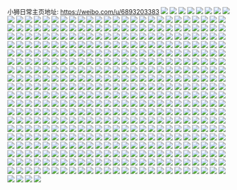 小狮日常主页地址: https://weibo.com/u/6893203383 
![](https://wx4.sinaimg.cn/mw2000/007wvb5Jgy1h8xhzn48l9j32442tie83.jpg) 
![](https://wx4.sinaimg.cn/mw2000/007wvb5Jgy1h8xhzz9zrxj321h2t1x6p.jpg) 
![](https://wx4.sinaimg.cn/mw2000/007wvb5Jgy1h8xi0532v5j32c034mkjn.jpg) 
![](https://wx4.sinaimg.cn/mw2000/007wvb5Jgy1h8xhzh92lxj32c0340kjn.jpg) 
![](https://wx4.sinaimg.cn/mw2000/007wvb5Jgy1h8xhzjwjq1j32c037a1kz.jpg) 
![](https://wx4.sinaimg.cn/mw2000/007wvb5Jgy1h8xhze4t6jj321u2skb2a.jpg) 
![](https://wx4.sinaimg.cn/mw2000/007wvb5Jgy1h8xhzpk95oj31so2p24qq.jpg) 
![](https://wx4.sinaimg.cn/mw2000/007wvb5Jgy1h8xhzxat25j323w300u0y.jpg) 
![](https://wx4.sinaimg.cn/mw2000/007wvb5Jgy1h8xhztpns1j32a231ex6q.jpg) 
![](https://wx4.sinaimg.cn/mw2000/007wvb5Jgy1h8wfbr1gmdj31o0280e81.jpg) 
![](https://wx4.sinaimg.cn/mw2000/007wvb5Jgy1h8wfcavgn1j32c03404qr.jpg) 
![](https://wx4.sinaimg.cn/mw2000/007wvb5Jgy1h8wfbpp2wqj32c0340npe.jpg) 
![](https://wx4.sinaimg.cn/mw2000/007wvb5Jgy1h8u96fcmdqj328o340b2c.jpg) 
![](https://wx4.sinaimg.cn/mw2000/007wvb5Jgy1h8u96c2drmj32az31kkjo.jpg) 
![](https://wx4.sinaimg.cn/mw2000/007wvb5Jgy1h8u96h8huej327k30rkjn.jpg) 
![](https://wx4.sinaimg.cn/mw2000/007wvb5Jgy1h8u96dpfadj325u30zx6q.jpg) 
![](https://wx4.sinaimg.cn/mw2000/007wvb5Jgy1h8u96jbgnrj327k33akjn.jpg) 
![](https://wx4.sinaimg.cn/mw2000/007wvb5Jgy1h8u96lmdnbj32c03861l1.jpg) 
![](https://wx4.sinaimg.cn/mw2000/007wvb5Jgy1h8u96ngmlvj328w2zu7wj.jpg) 
![](https://wx4.sinaimg.cn/mw2000/007wvb5Jgy1h8tguj0bqnj329u340x6s.jpg) 
![](https://wx4.sinaimg.cn/mw2000/007wvb5Jgy1h8tgulipboj329i325hdv.jpg) 
![](https://wx4.sinaimg.cn/mw2000/007wvb5Jgy1h8tgufevo6j329m340hdw.jpg) 
![](https://wx4.sinaimg.cn/mw2000/007wvb5Jgy1h8tgunnjvsj327q340e83.jpg) 
![](https://wx4.sinaimg.cn/mw2000/007wvb5Jgy1h8tguc166oj3284340b2b.jpg) 
![](https://wx4.sinaimg.cn/mw2000/007wvb5Jgy1h8svplouemj32c03404qr.jpg) 
![](https://wx4.sinaimg.cn/mw2000/007wvb5Jgy1h8svpn5anuj329o34n7wi.jpg) 
![](https://wx4.sinaimg.cn/mw2000/007wvb5Jgy1h8svppn0s1j32c038inpf.jpg) 
![](https://wx4.sinaimg.cn/mw2000/007wvb5Jgy1h8svphld29j328w34uhdu.jpg) 
![](https://wx4.sinaimg.cn/mw2000/007wvb5Jgy1h8svpfyzmdj328y33ze83.jpg) 
![](https://wx4.sinaimg.cn/mw2000/007wvb5Jgy1h8svpjio8sj33402c0e83.jpg) 
![](https://wx4.sinaimg.cn/mw2000/007wvb5Jgy1h8svpr2zylj33402c0e82.jpg) 
![](https://wx4.sinaimg.cn/mw2000/007wvb5Jly1h8mdskqrflj31400u0af2.jpg) 
![](https://wx4.sinaimg.cn/mw2000/007wvb5Jly1h8mdt2x9unj30u0140kfq.jpg) 
![](https://wx4.sinaimg.cn/mw2000/007wvb5Jly1h8jyf1q3y7j32803407wj.jpg) 
![](https://wx4.sinaimg.cn/mw2000/007wvb5Jly1h8jyezryj2j322h2yue82.jpg) 
![](https://wx4.sinaimg.cn/mw2000/007wvb5Jly1h8gnj6qttzj30k00zk7dl.jpg) 
![](https://wx4.sinaimg.cn/mw2000/007wvb5Jly1h8gnj6c0nhj30k00zkthy.jpg) 
![](https://wx4.sinaimg.cn/mw2000/007wvb5Jgy1h8e8v5yi8fj30u014gqaw.jpg) 
![](https://wx4.sinaimg.cn/mw2000/007wvb5Jgy1h8e8v8mawqj30u0140drc.jpg) 
![](https://wx4.sinaimg.cn/mw2000/007wvb5Jgy1h8e8vamploj30u0140n4k.jpg) 
![](https://wx4.sinaimg.cn/mw2000/007wvb5Jgy1h8e8v3za4uj30u016yk1l.jpg) 
![](https://wx4.sinaimg.cn/mw2000/007wvb5Jgy1h8e8vbgcqcj30u0140tkk.jpg) 
![](https://wx4.sinaimg.cn/mw2000/007wvb5Jgy1h8e8vc21x0j30u0140woc.jpg) 
![](https://wx4.sinaimg.cn/mw2000/007wvb5Jgy1h8e8vcm039j30u014k14d.jpg) 
![](https://wx4.sinaimg.cn/mw2000/007wvb5Jgy1h8e8vd6290j30u0140gsq.jpg) 
![](https://wx4.sinaimg.cn/mw2000/007wvb5Jgy1h8e8veem11j30u0154tjx.jpg) 
![](https://wx4.sinaimg.cn/mw2000/007wvb5Jgy1h8bos190f3j30u01hc7ny.jpg) 
![](https://wx4.sinaimg.cn/mw2000/007wvb5Jgy1h85evb5yrzj32622xhe83.jpg) 
![](https://wx4.sinaimg.cn/mw2000/007wvb5Jgy1h85euxs4u1j30u00u0qa5.jpg) 
![](https://wx4.sinaimg.cn/mw2000/007wvb5Jgy1h85ev7bskfj32c036tnpg.jpg) 
![](https://wx4.sinaimg.cn/mw2000/007wvb5Jgy1h85ev013s3j32b636we83.jpg) 
![](https://wx4.sinaimg.cn/mw2000/007wvb5Jgy1h85ev44s51j32c0340u0y.jpg) 
![](https://wx4.sinaimg.cn/mw2000/007wvb5Jgy1h85evdusw6j32c0340x6s.jpg) 
![](https://wx4.sinaimg.cn/mw2000/007wvb5Jgy1h85evgtppwj32c0366x6s.jpg) 
![](https://wx4.sinaimg.cn/mw2000/007wvb5Jgy1h85ev2p9tnj32b233z4qt.jpg) 
![](https://wx4.sinaimg.cn/mw2000/007wvb5Jgy1h85eviytxbj328t33bqv7.jpg) 
![](https://wx4.sinaimg.cn/mw2000/007wvb5Jgy1h85ev99bgij328q355x6q.jpg) 
![](https://wx4.sinaimg.cn/mw2000/007wvb5Jgy1h85evkkk67j32c0340kjm.jpg) 
![](https://wx4.sinaimg.cn/mw2000/007wvb5Jgy1h85evmvezaj32c0340kjo.jpg) 
![](https://wx4.sinaimg.cn/mw2000/007wvb5Jgy1h82gomggy3j32ac35vx6r.jpg) 
![](https://wx4.sinaimg.cn/mw2000/007wvb5Jgy1h82gok3da2j326m340npf.jpg) 
![](https://wx4.sinaimg.cn/mw2000/007wvb5Jgy1h82goveq67j327e387u0y.jpg) 
![](https://wx4.sinaimg.cn/mw2000/007wvb5Jgy1h82goqb3pcj32c035qu10.jpg) 
![](https://wx4.sinaimg.cn/mw2000/007wvb5Jgy1h82gp15y3nj32c03404qr.jpg) 
![](https://wx4.sinaimg.cn/mw2000/007wvb5Jgy1h82goo56y1j321q2unu0y.jpg) 
![](https://wx4.sinaimg.cn/mw2000/007wvb5Jgy1h82goxg3twj327634q7wj.jpg) 
![](https://wx4.sinaimg.cn/mw2000/007wvb5Jgy1h82goibfs3j325s33pu0y.jpg) 
![](https://wx4.sinaimg.cn/mw2000/007wvb5Jgy1h82gotaep0j32c039e7wk.jpg) 
![](https://wx4.sinaimg.cn/mw2000/007wvb5Jgy1h82gozf037j326m36nb2b.jpg) 
![](https://wx4.sinaimg.cn/mw2000/007wvb5Jgy1h82gp2zjuyj32c03401kz.jpg) 
![](https://wx4.sinaimg.cn/mw2000/007wvb5Jgy1h82gp4vux4j32c0340e82.jpg) 
![](https://wx4.sinaimg.cn/mw2000/007wvb5Jgy1h82gp6volyj32c03404qq.jpg) 
![](https://wx4.sinaimg.cn/mw2000/007wvb5Jgy1h7uc49dk7gj32ap33v7wj.jpg) 
![](https://wx4.sinaimg.cn/mw2000/007wvb5Jgy1h7uc463o96j329m32xx6q.jpg) 
![](https://wx4.sinaimg.cn/mw2000/007wvb5Jgy1h7uc4bfikwj32c0340u0z.jpg) 
![](https://wx4.sinaimg.cn/mw2000/007wvb5Jgy1h7uc4dph17j32c0340u0z.jpg) 
![](https://wx4.sinaimg.cn/mw2000/007wvb5Jgy1h7uc4ft5nuj32562uwqv6.jpg) 
![](https://wx4.sinaimg.cn/mw2000/007wvb5Jgy1h7uc4gie61j30u0140qav.jpg) 
![](https://wx4.sinaimg.cn/mw2000/007wvb5Jgy1h7rwirp0d4j32c036qu0z.jpg) 
![](https://wx4.sinaimg.cn/mw2000/007wvb5Jgy1h7rwipnnpej32c036mkjn.jpg) 
![](https://wx4.sinaimg.cn/mw2000/007wvb5Jgy1h7rwinzap2j32c036q1l0.jpg) 
![](https://wx4.sinaimg.cn/mw2000/007wvb5Jgy1h7rwim22ffj32c039ee83.jpg) 
![](https://wx4.sinaimg.cn/mw2000/007wvb5Jgy1h7rwikegkgj32c035q1l1.jpg) 
![](https://wx4.sinaimg.cn/mw2000/007wvb5Jgy1h7rwityakkj32c03ae7wk.jpg) 
![](https://wx4.sinaimg.cn/mw2000/007wvb5Jgy1h7rwivsyb1j32c038au0z.jpg) 
![](https://wx4.sinaimg.cn/mw2000/007wvb5Jgy1h7rwix271tj32302sne82.jpg) 
![](https://wx4.sinaimg.cn/mw2000/007wvb5Jgy1h7q9bp8jq7j31400u07id.jpg) 
![](https://wx4.sinaimg.cn/mw2000/007wvb5Jgy1h7q9bqqlqmj328a3404qr.jpg) 
![](https://wx4.sinaimg.cn/mw2000/007wvb5Jgy1h7q9bsbohjj32ao34dx6q.jpg) 
![](https://wx4.sinaimg.cn/mw2000/007wvb5Jgy1h61y73sjhaj329p340b29.jpg) 
![](https://wx4.sinaimg.cn/mw2000/007wvb5Jgy1h61y71k5wdj328w340e83.jpg) 
![](https://wx4.sinaimg.cn/mw2000/007wvb5Jgy1h61y7cttd4j32c03bie81.jpg) 
![](https://wx4.sinaimg.cn/mw2000/007wvb5Jgy1h61y7f9pjnj32c0396u0z.jpg) 
![](https://wx4.sinaimg.cn/mw2000/007wvb5Jgy1h61y774fyqj32c0340npg.jpg) 
![](https://wx4.sinaimg.cn/mw2000/007wvb5Jgy1h61y7htbjcj32c038y1kx.jpg) 
![](https://wx4.sinaimg.cn/mw2000/007wvb5Jgy1h61y79o5jjj32c03c2kjl.jpg) 
![](https://wx4.sinaimg.cn/mw2000/007wvb5Jgy1h61y7lf023j32c03bqnpg.jpg) 
![](https://wx4.sinaimg.cn/mw2000/007wvb5Jgy1h61y6ztj9yj31y72q0hdv.jpg) 
![](https://wx4.sinaimg.cn/mw2000/007wvb5Jgy1h61y7q5wjyj31ac1xjhdt.jpg) 
![](https://wx4.sinaimg.cn/mw2000/007wvb5Jgy1h60pkeyhv6j32c036mkjm.jpg) 
![](https://wx4.sinaimg.cn/mw2000/007wvb5Jgy1h60pkivb3oj32c0340u0y.jpg) 
![](https://wx4.sinaimg.cn/mw2000/007wvb5Jgy1h60pklereaj32c036unpe.jpg) 
![](https://wx4.sinaimg.cn/mw2000/007wvb5Jgy1h60pk9mdboj32c03521fh.jpg) 
![](https://wx4.sinaimg.cn/mw2000/007wvb5Jgy1h60pk6ohshj32c037q7wh.jpg) 
![](https://wx4.sinaimg.cn/mw2000/007wvb5Jgy1h60pkbxxjjj32c035eqpe.jpg) 
![](https://wx4.sinaimg.cn/mw2000/007wvb5Jgy1h5vnhfmx4bj325q31k4o8.jpg) 
![](https://wx4.sinaimg.cn/mw2000/007wvb5Jgy1h5vnhivrvqj32aq3bnb29.jpg) 
![](https://wx4.sinaimg.cn/mw2000/007wvb5Jgy1h5vnhm686vj327t31q4nf.jpg) 
![](https://wx4.sinaimg.cn/mw2000/007wvb5Jgy1h5vlt7d7maj322n33z7wi.jpg) 
![](https://wx4.sinaimg.cn/mw2000/007wvb5Jgy1h5vlsqlmqej334033y102.jpg) 
![](https://wx4.sinaimg.cn/mw2000/007wvb5Jgy1h5vlt2di3hj322n33zqv5.jpg) 
![](https://wx4.sinaimg.cn/mw2000/007wvb5Jgy1h5vlsz590aj322n33zqd0.jpg) 
![](https://wx4.sinaimg.cn/mw2000/007wvb5Jgy1h5vlsu5365j322o3407cp.jpg) 
![](https://wx4.sinaimg.cn/mw2000/007wvb5Jgy1h5vlt4y74vj322n33zx6p.jpg) 
![](https://wx4.sinaimg.cn/mw2000/007wvb5Jgy1h5vlydfqk0j31vu340gp4.jpg) 
![](https://wx4.sinaimg.cn/mw2000/007wvb5Jgy1h5vltdde0zj322n33zkjl.jpg) 
![](https://wx4.sinaimg.cn/mw2000/007wvb5Jgy1h5vlsweqk6j322n33zqf4.jpg) 
![](https://wx4.sinaimg.cn/mw2000/007wvb5Jgy1h5tt8gwugkj32c0340000.jpg) 
![](https://wx4.sinaimg.cn/mw2000/007wvb5Jgy1h5tt8moml8j32c035ae81.jpg) 
![](https://wx4.sinaimg.cn/mw2000/007wvb5Jgy1h5tt8qm8ycj327w30h4qs.jpg) 
![](https://wx4.sinaimg.cn/mw2000/007wvb5Jgy1h5tt8xvdylj32c035utnd.jpg) 
![](https://wx4.sinaimg.cn/mw2000/007wvb5Jgy1h5tt90ljqcj32c036qqhg.jpg) 
![](https://wx4.sinaimg.cn/mw2000/007wvb5Jgy1h5tt96rjqsj31o0280qej.jpg) 
![](https://wx4.sinaimg.cn/mw2000/007wvb5Jgy1h5n24h2l1vj32ae340e83.jpg) 
![](https://wx4.sinaimg.cn/mw2000/007wvb5Jgy1h5n24kjdrsj32c037m4qr.jpg) 
![](https://wx4.sinaimg.cn/mw2000/007wvb5Jgy1h5n24iqivyj326d2y0hdu.jpg) 
![](https://wx4.sinaimg.cn/mw2000/007wvb5Jgy1h5n24nvipoj329e340x6q.jpg) 
![](https://wx4.sinaimg.cn/mw2000/007wvb5Jgy1h5n24e4so7j324y2wpx6p.jpg) 
![](https://wx4.sinaimg.cn/mw2000/007wvb5Jgy1h5n24m7audj327l31je82.jpg) 
![](https://wx4.sinaimg.cn/mw2000/007wvb5Jgy1h57yluk6ijj32c0340kjn.jpg) 
![](https://wx4.sinaimg.cn/mw2000/007wvb5Jgy1h57ylxuydjj32c0340qv7.jpg) 
![](https://wx4.sinaimg.cn/mw2000/007wvb5Jgy1h57ym8qinlj32a031cx6q.jpg) 
![](https://wx4.sinaimg.cn/mw2000/007wvb5Jgy1h57ylrz4t5j32c035qx6r.jpg) 
![](https://wx4.sinaimg.cn/mw2000/007wvb5Jgy1h57ym3d5hzj32c0366hdw.jpg) 
![](https://wx4.sinaimg.cn/mw2000/007wvb5Jgy1h57ym6a1p4j32c0340hdv.jpg) 
![](https://wx4.sinaimg.cn/mw2000/007wvb5Jgy1h57ymb8zggj32632xib2b.jpg) 
![](https://wx4.sinaimg.cn/mw2000/007wvb5Jgy1h57ymhmv3jj32c036inpf.jpg) 
![](https://wx4.sinaimg.cn/mw2000/007wvb5Jgy1h57ymekdb3j32c036qkjn.jpg) 
![](https://wx4.sinaimg.cn/mw2000/007wvb5Jgy1h57h3019obj32c039ukjo.jpg) 
![](https://wx4.sinaimg.cn/mw2000/007wvb5Jgy1h57h3fx627j32c03721kz.jpg) 
![](https://wx4.sinaimg.cn/mw2000/007wvb5Jgy1h57h3c8353j33402c0u0z.jpg) 
![](https://wx4.sinaimg.cn/mw2000/007wvb5Jgy1h57h2w5hmaj328h32gu0y.jpg) 
![](https://wx4.sinaimg.cn/mw2000/007wvb5Jgy1h57h333w8yj329s36m7wj.jpg) 
![](https://wx4.sinaimg.cn/mw2000/007wvb5Jgy1h57h3jbj9dj32a935g1kz.jpg) 
![](https://wx4.sinaimg.cn/mw2000/007wvb5Jgy1h57h3szr20j32c035ekjn.jpg) 
![](https://wx4.sinaimg.cn/mw2000/007wvb5Jgy1h4nqdgo0rej33402c0e84.jpg) 
![](https://wx4.sinaimg.cn/mw2000/007wvb5Jgy1h4nqddlsb5j32801o0x6p.jpg) 
![](https://wx4.sinaimg.cn/mw2000/007wvb5Jgy1h4nqdil72cj31o0280hdu.jpg) 
![](https://wx4.sinaimg.cn/mw2000/007wvb5Jgy1h4mmqxj80vj32c0340b29.jpg) 
![](https://wx4.sinaimg.cn/mw2000/007wvb5Jgy1h4mmr4yhw3j325e31n1ky.jpg) 
![](https://wx4.sinaimg.cn/mw2000/007wvb5Jgy1h4mmr1xjm6j32c035qkjn.jpg) 
![](https://wx4.sinaimg.cn/mw2000/007wvb5Jgy1h4mmrcw5huj325q30f7wi.jpg) 
![](https://wx4.sinaimg.cn/mw2000/007wvb5Jgy1h4mmr7fbdqj326d32tnpe.jpg) 
![](https://wx4.sinaimg.cn/mw2000/007wvb5Jgy1h4mmrhg80ej325d2yhb2a.jpg) 
![](https://wx4.sinaimg.cn/mw2000/007wvb5Jgy1h4mmrit7h7j31400u0dmy.jpg) 
![](https://wx4.sinaimg.cn/mw2000/007wvb5Jgy1h4mmra2onrj326b2xbb2a.jpg) 
![](https://wx4.sinaimg.cn/mw2000/007wvb5Jgy1h4mmqv31xhj32c0340x6q.jpg) 
![](https://wx4.sinaimg.cn/mw2000/007wvb5Jgy1h4fvxoe2lzj32c03724qr.jpg) 
![](https://wx4.sinaimg.cn/mw2000/007wvb5Jgy1h4fvxkfqicj32aw340hdu.jpg) 
![](https://wx4.sinaimg.cn/mw2000/007wvb5Jgy1h4fvxgzxb9j32ai340npe.jpg) 
![](https://wx4.sinaimg.cn/mw2000/007wvb5Jgy1h4fvxsy7t3j3290340npf.jpg) 
![](https://wx4.sinaimg.cn/mw2000/007wvb5Jgy1h48mz6tu68j329u37tqv6.jpg) 
![](https://wx4.sinaimg.cn/mw2000/007wvb5Jgy1h48mz8f28bj329o340npe.jpg) 
![](https://wx4.sinaimg.cn/mw2000/007wvb5Jgy1h48mzaxzm6j32801o0hdt.jpg) 
![](https://wx4.sinaimg.cn/mw2000/007wvb5Jgy1h48mzchw66j32c037qkjm.jpg) 
![](https://wx4.sinaimg.cn/mw2000/007wvb5Jgy1h48mz9zducj32801o0u0x.jpg) 
![](https://wx4.sinaimg.cn/mw2000/007wvb5Jgy1h48mzee3l1j32c0382hdu.jpg) 
![](https://wx4.sinaimg.cn/mw2000/007wvb5Jgy1h48mzfcyx8j32801o0hdt.jpg) 
![](https://wx4.sinaimg.cn/mw2000/007wvb5Jgy1h48mzgri87j32c0356hdu.jpg) 
![](https://wx4.sinaimg.cn/mw2000/007wvb5Jgy1h48mzilgq5j32c0362npe.jpg) 
![](https://wx4.sinaimg.cn/mw2000/007wvb5Jgy1h47y65zgemj32ak340hdv.jpg) 
![](https://wx4.sinaimg.cn/mw2000/007wvb5Jgy1h47y6lghk6j32c036qqv8.jpg) 
![](https://wx4.sinaimg.cn/mw2000/007wvb5Jgy1h47y6s3i0fj32c035e7wl.jpg) 
![](https://wx4.sinaimg.cn/mw2000/007wvb5Jgy1h47y6wqo47j328u340qv7.jpg) 
![](https://wx4.sinaimg.cn/mw2000/007wvb5Jgy1h3rrkjv3qzj30u014yjzg.jpg) 
![](https://wx4.sinaimg.cn/mw2000/007wvb5Jgy1h3e2009xs3j30u018wjwo.jpg) 
![](https://wx4.sinaimg.cn/mw2000/007wvb5Jgy1h3e2045x6pj30u018wn3k.jpg) 
![](https://wx4.sinaimg.cn/mw2000/007wvb5Jgy1h3e200utwlj30u018w7ad.jpg) 
![](https://wx4.sinaimg.cn/mw2000/007wvb5Jgy1h3e1zzn5k5j30u018wgru.jpg) 
![](https://wx4.sinaimg.cn/mw2000/007wvb5Jgy1h3e203pij2j318w0u044e.jpg) 
![](https://wx4.sinaimg.cn/mw2000/007wvb5Jgy1h3e201s8imj30u018w79g.jpg) 
![](https://wx4.sinaimg.cn/mw2000/007wvb5Jgy1h3e2029y56j30u018wag3.jpg) 
![](https://wx4.sinaimg.cn/mw2000/007wvb5Jgy1h3e203avrzj30u018wdmc.jpg) 
![](https://wx4.sinaimg.cn/mw2000/007wvb5Jgy1h3e2051hiqj30u018wq87.jpg) 
![](https://wx4.sinaimg.cn/mw2000/007wvb5Jgy1h3e204m6hqj30u018wdmd.jpg) 
![](https://wx4.sinaimg.cn/mw2000/007wvb5Jgy1h3e202rljcj318w0u0jwx.jpg) 
![](https://wx4.sinaimg.cn/mw2000/007wvb5Jgy1h2vc6bt9ifj32c0340u0y.jpg) 
![](https://wx4.sinaimg.cn/mw2000/007wvb5Jgy1h2vc6f6einj32ds1scx6q.jpg) 
![](https://wx4.sinaimg.cn/mw2000/007wvb5Jgy1h2vc6hdyrmj32ds1scu0y.jpg) 
![](https://wx4.sinaimg.cn/mw2000/007wvb5Jgy1h2u9lwg4b7j32c03661kz.jpg) 
![](https://wx4.sinaimg.cn/mw2000/007wvb5Jgy1h2u9nld8gfj322h2sxb2a.jpg) 
![](https://wx4.sinaimg.cn/mw2000/007wvb5Jgy1h2u9mjg4u9j329e31cu0y.jpg) 
![](https://wx4.sinaimg.cn/mw2000/007wvb5Jgy1h2u9nwp7drj32c035iu0x.jpg) 
![](https://wx4.sinaimg.cn/mw2000/007wvb5Jgy1h2ua1ng8ytj32c035u4qs.jpg) 
![](https://wx4.sinaimg.cn/mw2000/007wvb5Jgy1h2ua1k41dyj32c036yqv7.jpg) 
![](https://wx4.sinaimg.cn/mw2000/007wvb5Jgy1h2u9k3hkbaj32c0340e84.jpg) 
![](https://wx4.sinaimg.cn/mw2000/007wvb5Jgy1h2u9liz86pj32c0376u0z.jpg) 
![](https://wx4.sinaimg.cn/mw2000/007wvb5Jgy1h2ua1qbuvej32c0340e83.jpg) 
![](https://wx4.sinaimg.cn/mw2000/007wvb5Jgy1h2ua1sufz4j32c03401kz.jpg) 
![](https://wx4.sinaimg.cn/mw2000/007wvb5Jgy1h2ua1v9o9xj32c0340u0y.jpg) 
![](https://wx4.sinaimg.cn/mw2000/007wvb5Jgy1h27gtx1wbwj32c034q1l0.jpg) 
![](https://wx4.sinaimg.cn/mw2000/007wvb5Jgy1h27gu01kggj32a331g4qq.jpg) 
![](https://wx4.sinaimg.cn/mw2000/007wvb5Jgy1h27gu2tl12j32c034uu0x.jpg) 
![](https://wx4.sinaimg.cn/mw2000/007wvb5Jgy1h27gtsuvbij329l31eb2b.jpg) 
![](https://wx4.sinaimg.cn/mw2000/007wvb5Jgy1h27gu6jg5vj32au335kjn.jpg) 
![](https://wx4.sinaimg.cn/mw2000/007wvb5Jgy1h27guac91cj32c036mqv7.jpg) 
![](https://wx4.sinaimg.cn/mw2000/007wvb5Jgy1h27gufb5p4j32c0340npg.jpg) 
![](https://wx4.sinaimg.cn/mw2000/007wvb5Jgy1h27gr2htndj31o0280qv5.jpg) 
![](https://wx4.sinaimg.cn/mw2000/007wvb5Jgy1h1iat3h87lj32c0376u0z.jpg) 
![](https://wx4.sinaimg.cn/mw2000/007wvb5Jgy1h1iatbftc2j327e2xu1l0.jpg) 
![](https://wx4.sinaimg.cn/mw2000/007wvb5Jgy1h1iatg0rstj329931wqv7.jpg) 
![](https://wx4.sinaimg.cn/mw2000/007wvb5Jgy1h1iatmukv1j32c0340b2b.jpg) 
![](https://wx4.sinaimg.cn/mw2000/007wvb5Jgy1h1iatjq3ebj324k2xoe84.jpg) 
![](https://wx4.sinaimg.cn/mw2000/007wvb5Jgy1h1iat1bxbwj327u30fhdw.jpg) 
![](https://wx4.sinaimg.cn/mw2000/007wvb5Jgy1h1iatt8t2wj32c03527wl.jpg) 
![](https://wx4.sinaimg.cn/mw2000/007wvb5Jgy1h1iat7c9vtj32c0340e84.jpg) 
![](https://wx4.sinaimg.cn/mw2000/007wvb5Jgy1h1d1785dnzj31rx2jkx6p.jpg) 
![](https://wx4.sinaimg.cn/mw2000/007wvb5Jgy1h1d17bfwgoj325b2un4qr.jpg) 
![](https://wx4.sinaimg.cn/mw2000/007wvb5Jgy1h1d176smquj326c2zgx6q.jpg) 
![](https://wx4.sinaimg.cn/mw2000/007wvb5Jgy1h1d17ibi33j329a3177wk.jpg) 
![](https://wx4.sinaimg.cn/mw2000/007wvb5Jgy1h1d17oyi2uj326x32gqv7.jpg) 
![](https://wx4.sinaimg.cn/mw2000/007wvb5Jgy1h1d17lrie9j32a9340b2d.jpg) 
![](https://wx4.sinaimg.cn/mw2000/007wvb5Jgy1h1d17f7cp7j32c03404qs.jpg) 
![](https://wx4.sinaimg.cn/mw2000/007wvb5Jgy1h1d17d72ttj32c0340npf.jpg) 
![](https://wx4.sinaimg.cn/mw2000/007wvb5Jgy1h1d179v13dj32c03824qs.jpg) 
![](https://wx4.sinaimg.cn/mw2000/007wvb5Jgy1h13ukspb5cj327i2z8e84.jpg) 
![](https://wx4.sinaimg.cn/mw2000/007wvb5Jgy1h13un3s779j32c035yhdx.jpg) 
![](https://wx4.sinaimg.cn/mw2000/007wvb5Jgy1h13urwxwcrj32c03404qr.jpg) 
![](https://wx4.sinaimg.cn/mw2000/007wvb5Jgy1h13uqk73a1j32c0340npf.jpg) 
![](https://wx4.sinaimg.cn/mw2000/007wvb5Jgy1h13uonnrzij32c0376nph.jpg) 
![](https://wx4.sinaimg.cn/mw2000/007wvb5Jgy1h13upry51mj32762z71l1.jpg) 
![](https://wx4.sinaimg.cn/mw2000/007wvb5Jgy1h13umptmn1j32c0340x6t.jpg) 
![](https://wx4.sinaimg.cn/mw2000/007wvb5Jgy1h13utgln7yj32c034yu10.jpg) 
![](https://wx4.sinaimg.cn/mw2000/007wvb5Jgy1h13uva68euj32c036qkjo.jpg) 
![](https://wx4.sinaimg.cn/mw2000/007wvb5Jgy1h13uvyaumzj32c03401kz.jpg) 
![](https://wx4.sinaimg.cn/mw2000/007wvb5Jgy1h128d52tvnj33402c07wk.jpg) 
![](https://wx4.sinaimg.cn/mw2000/007wvb5Jgy1h128ckfyzbj326w2x6b2b.jpg) 
![](https://wx4.sinaimg.cn/mw2000/007wvb5Jgy1h128cgfprmj324o33znpf.jpg) 
![](https://wx4.sinaimg.cn/mw2000/007wvb5Jgy1h128d06lu8j32al37ukjo.jpg) 
![](https://wx4.sinaimg.cn/mw2000/007wvb5Jgy1h128cp0mfhj325m340kjn.jpg) 
![](https://wx4.sinaimg.cn/mw2000/007wvb5Jgy1h128cu1ehsj325g2v9e83.jpg) 
![](https://wx4.sinaimg.cn/mw2000/007wvb5Jgy1h0y9eikcgfj32c035y4qu.jpg) 
![](https://wx4.sinaimg.cn/mw2000/007wvb5Jgy1h0y9el85o7j32c035a4qs.jpg) 
![](https://wx4.sinaimg.cn/mw2000/007wvb5Jgy1h0y9etivrej32c036mkjq.jpg) 
![](https://wx4.sinaimg.cn/mw2000/007wvb5Jgy1h0y9ewxo5sj328a31y1l2.jpg) 
![](https://wx4.sinaimg.cn/mw2000/007wvb5Jgy1h0y9fbjtygj31o02807wi.jpg) 
![](https://wx4.sinaimg.cn/mw2000/007wvb5Jgy1h0ukfeqoc6j30rs0ku458.jpg) 
![](https://wx4.sinaimg.cn/mw2000/007wvb5Jgy1h0ukfdtx7dj30rs0kudml.jpg) 
![](https://wx4.sinaimg.cn/mw2000/007wvb5Jgy1h0u88n9fdrj32c0340hdu.jpg) 
![](https://wx4.sinaimg.cn/mw2000/007wvb5Jgy1h0u88ynv7rj32c036qkjm.jpg) 
![](https://wx4.sinaimg.cn/mw2000/007wvb5Jgy1h0u8997v67j32c0340e82.jpg) 
![](https://wx4.sinaimg.cn/mw2000/007wvb5Jgy1h0u88f3sdij32c03564qt.jpg) 
![](https://wx4.sinaimg.cn/mw2000/007wvb5Jgy1h0u89r4wvcj32c036m4qq.jpg) 
![](https://wx4.sinaimg.cn/mw2000/007wvb5Jgy1h0u8a8xg17j32c032yhdw.jpg) 
![](https://wx4.sinaimg.cn/mw2000/007wvb5Jgy1h0u8af40e3j32c034uu0y.jpg) 
![](https://wx4.sinaimg.cn/mw2000/007wvb5Jgy1h0u8ajwm0jj32c0366npf.jpg) 
![](https://wx4.sinaimg.cn/mw2000/007wvb5Jgy1h0tlbh325wj32a732nb2a.jpg) 
![](https://wx4.sinaimg.cn/mw2000/007wvb5Jgy1h0tlbmmq2cj32c0340x6q.jpg) 
![](https://wx4.sinaimg.cn/mw2000/007wvb5Jgy1h0tlbdfrutj32c033ekjo.jpg) 
![](https://wx4.sinaimg.cn/mw2000/007wvb5Jgy1h0tlcup7m8j32c035me84.jpg) 
![](https://wx4.sinaimg.cn/mw2000/007wvb5Jgy1h0tlbzcjofj32c0340hdv.jpg) 
![](https://wx4.sinaimg.cn/mw2000/007wvb5Jgy1h0tlc8ydayj32c02z4b2c.jpg) 
![](https://wx4.sinaimg.cn/mw2000/007wvb5Jgy1h0tld2jqauj32c0340qv6.jpg) 
![](https://wx4.sinaimg.cn/mw2000/007wvb5Jgy1h0tlccgs5dj32c0340e82.jpg) 
![](https://wx4.sinaimg.cn/mw2000/007wvb5Jgy1h0tlcm5wxej32c03407wk.jpg) 
![](https://wx4.sinaimg.cn/mw2000/007wvb5Jgy1h0on077q9ej32a638h4qq.jpg) 
![](https://wx4.sinaimg.cn/mw2000/007wvb5Jgy1h0nhg2wavwj329z33jkjl.jpg) 
![](https://wx4.sinaimg.cn/mw2000/007wvb5Jgy1h0nhg3w30nj328s340b2a.jpg) 
![](https://wx4.sinaimg.cn/mw2000/007wvb5Jgy1h0nhg5becuj32c035iu0x.jpg) 
![](https://wx4.sinaimg.cn/mw2000/007wvb5Jgy1h0nhg82lc4j32c035mqv5.jpg) 
![](https://wx4.sinaimg.cn/mw2000/007wvb5Jgy1h0nhg9ds9zj32ar33yqv6.jpg) 
![](https://wx4.sinaimg.cn/mw2000/007wvb5Jgy1h0nhg759nuj32c035y1ky.jpg) 
![](https://wx4.sinaimg.cn/mw2000/007wvb5Jgy1h0nhgarzx3j322r2pxqv6.jpg) 
![](https://wx4.sinaimg.cn/mw2000/007wvb5Jgy1h0nhgm673uj33402c0qv8.jpg) 
![](https://wx4.sinaimg.cn/mw2000/007wvb5Jgy1h0nhg1u79mj33402aux6s.jpg) 
![](https://wx4.sinaimg.cn/mw2000/007wvb5Jgy1h0j8li1av5j31o02804qp.jpg) 
![](https://wx4.sinaimg.cn/mw2000/007wvb5Jgy1h0j8lgpk16j31o02807wh.jpg) 
![](https://wx4.sinaimg.cn/mw2000/007wvb5Jgy1h0j8lj8mmoj31o02804qp.jpg) 
![](https://wx4.sinaimg.cn/mw2000/007wvb5Jgy1h0j8lke6cxj31o02804qp.jpg) 
![](https://wx4.sinaimg.cn/mw2000/007wvb5Jgy1h0j8lliaw9j31o02804qp.jpg) 
![](https://wx4.sinaimg.cn/mw2000/007wvb5Jgy1h0j8lmugp7j31o02804qp.jpg) 
![](https://wx4.sinaimg.cn/mw2000/007wvb5Jgy1h0j8lo5sqdj31o02804qp.jpg) 
![](https://wx4.sinaimg.cn/mw2000/007wvb5Jgy1h0j8lppwnvj31o02804qp.jpg) 
![](https://wx4.sinaimg.cn/mw2000/007wvb5Jgy1h0j8lr6jsvj31o02804qp.jpg) 
![](https://wx4.sinaimg.cn/mw2000/007wvb5Jgy1h0in0i9umbj32c0340x6q.jpg) 
![](https://wx4.sinaimg.cn/mw2000/007wvb5Jgy1h0in0rpm7aj32762xlb2b.jpg) 
![](https://wx4.sinaimg.cn/mw2000/007wvb5Jgy1h0imzzwod2j32c037i7wi.jpg) 
![](https://wx4.sinaimg.cn/mw2000/007wvb5Jgy1h0in0m44rej32c035ab2a.jpg) 
![](https://wx4.sinaimg.cn/mw2000/007wvb5Jgy1h0in04kamij33402c0b2e.jpg) 
![](https://wx4.sinaimg.cn/mw2000/007wvb5Jgy1h0in10dtn0j329d3224qr.jpg) 
![](https://wx4.sinaimg.cn/mw2000/007wvb5Jgy1h0in16k363j324k2x2u0x.jpg) 
![](https://wx4.sinaimg.cn/mw2000/007wvb5Jgy1h0in13vup8j327o2y87wj.jpg) 
![](https://wx4.sinaimg.cn/mw2000/007wvb5Jgy1h0in0999j4j32a636jx6r.jpg) 
![](https://wx4.sinaimg.cn/mw2000/007wvb5Jgy1h0in0oxtomj32ae31uu0z.jpg) 
![](https://wx4.sinaimg.cn/mw2000/007wvb5Jgy1h0in0dmbdoj325u2y7u0y.jpg) 
![](https://wx4.sinaimg.cn/mw2000/007wvb5Jgy1h0in0wlocxj32c038uu0z.jpg) 
![](https://wx4.sinaimg.cn/mw2000/007wvb5Jgy1h0in1aqrqfj32c0340b2c.jpg) 
![](https://wx4.sinaimg.cn/mw2000/007wvb5Jgy1h0gwz22nz7j324o2x6e84.jpg) 
![](https://wx4.sinaimg.cn/mw2000/007wvb5Jgy1h0gwz3r862j328m303u0y.jpg) 
![](https://wx4.sinaimg.cn/mw2000/007wvb5Jgy1h0gwz57j5mj328v31mhdu.jpg) 
![](https://wx4.sinaimg.cn/mw2000/007wvb5Jgy1h0gwz9htguj3296340e83.jpg) 
![](https://wx4.sinaimg.cn/mw2000/007wvb5Jgy1h0gwyzx395j33402c0kjp.jpg) 
![](https://wx4.sinaimg.cn/mw2000/007wvb5Jgy1h0gwzblqwpj32192s6x6r.jpg) 
![](https://wx4.sinaimg.cn/mw2000/007wvb5Jgy1h0gwzdp0tlj327t31y4qr.jpg) 
![](https://wx4.sinaimg.cn/mw2000/007wvb5Jgy1h0c8ygg7npj32c0340u0z.jpg) 
![](https://wx4.sinaimg.cn/mw2000/007wvb5Jgy1h0c8yamdc5j32c0340qv7.jpg) 
![](https://wx4.sinaimg.cn/mw2000/007wvb5Jgy1h0c8ye7vt5j32c036yu0y.jpg) 
![](https://wx4.sinaimg.cn/mw2000/007wvb5Jgy1h0c8ycmvlaj33402c0x6s.jpg) 
![](https://wx4.sinaimg.cn/mw2000/007wvb5Jly1h04wytajloj327k2z37wk.jpg) 
![](https://wx4.sinaimg.cn/mw2000/007wvb5Jly1h04wz5hk5ej329232mx6r.jpg) 
![](https://wx4.sinaimg.cn/mw2000/007wvb5Jly1h04wyfsj6wj32c033u4qu.jpg) 
![](https://wx4.sinaimg.cn/mw2000/007wvb5Jly1h04wym2w5oj32ab31rkjp.jpg) 
![](https://wx4.sinaimg.cn/mw2000/007wvb5Jly1h04wy2jtrwj32b835fe84.jpg) 
![](https://wx4.sinaimg.cn/mw2000/007wvb5Jly1h04wzejhp3j32af340b2d.jpg) 
![](https://wx4.sinaimg.cn/mw2000/007wvb5Jgy1h03hu29806j33402cukjp.jpg) 
![](https://wx4.sinaimg.cn/mw2000/007wvb5Jgy1h03hu5dokvj32c0340b2e.jpg) 
![](https://wx4.sinaimg.cn/mw2000/007wvb5Jgy1h03hu7q6stj32c0340x6t.jpg) 
![](https://wx4.sinaimg.cn/mw2000/007wvb5Jgy1h03hu01e34j33402duhdx.jpg) 
![](https://wx4.sinaimg.cn/mw2000/007wvb5Jgy1h03huab784j33402da7wm.jpg) 
![](https://wx4.sinaimg.cn/mw2000/007wvb5Jgy1h02ql9kqztj3292340e83.jpg) 
![](https://wx4.sinaimg.cn/mw2000/007wvb5Jgy1h02qlbqckuj33402c0qv8.jpg) 
![](https://wx4.sinaimg.cn/mw2000/007wvb5Jgy1h02qllnxulj32c034u7wj.jpg) 
![](https://wx4.sinaimg.cn/mw2000/007wvb5Jgy1h02qljxcjjj32at34skjo.jpg) 
![](https://wx4.sinaimg.cn/mw2000/007wvb5Jgy1h02qlhq2hij32c035uqv7.jpg) 
![](https://wx4.sinaimg.cn/mw2000/007wvb5Jgy1h02qlfv8cwj32c0362qv6.jpg) 
![](https://wx4.sinaimg.cn/mw2000/007wvb5Jgy1h02ql82l1sj328a302hdu.jpg) 
![](https://wx4.sinaimg.cn/mw2000/007wvb5Jgy1h02qlddoymj32c0340e83.jpg) 
![](https://wx4.sinaimg.cn/mw2000/007wvb5Jgy1h02qleqk2oj32c035iu0y.jpg) 
![](https://wx4.sinaimg.cn/mw2000/007wvb5Jgy1h02qiue3uwj328o32mx6r.jpg) 
![](https://wx4.sinaimg.cn/mw2000/007wvb5Jgy1h02qiwfv5mj32c0340hdv.jpg) 
![](https://wx4.sinaimg.cn/mw2000/007wvb5Jgy1h02qj2v64ej326p2y5kjn.jpg) 
![](https://wx4.sinaimg.cn/mw2000/007wvb5Jgy1h02qiya8v8j32c03404qr.jpg) 
![](https://wx4.sinaimg.cn/mw2000/007wvb5Jgy1h02qj5ayadj32c035enpf.jpg) 
![](https://wx4.sinaimg.cn/mw2000/007wvb5Jgy1h02qisbvv5j32572uykjm.jpg) 
![](https://wx4.sinaimg.cn/mw2000/007wvb5Jgy1h015s7wus2j328q31inpe.jpg) 
![](https://wx4.sinaimg.cn/mw2000/007wvb5Jgy1h015s9j5r0j32c036qu0z.jpg) 
![](https://wx4.sinaimg.cn/mw2000/007wvb5Jgy1h015sd1ejzj32aw36gb2b.jpg) 
![](https://wx4.sinaimg.cn/mw2000/007wvb5Jgy1h015sesmnkj32c038inpg.jpg) 
![](https://wx4.sinaimg.cn/mw2000/007wvb5Jgy1h00niu0dtrj324t2z87wi.jpg) 
![](https://wx4.sinaimg.cn/mw2000/007wvb5Jgy1h00nivs882j32412vy1ky.jpg) 
![](https://wx4.sinaimg.cn/mw2000/007wvb5Jgy1h00nix1idgj32752zzkjm.jpg) 
![](https://wx4.sinaimg.cn/mw2000/007wvb5Jgy1h00nisijsmj329f35khdu.jpg) 
![](https://wx4.sinaimg.cn/mw2000/007wvb5Jgy1h005m7iobsj327y30dnpe.jpg) 
![](https://wx4.sinaimg.cn/mw2000/007wvb5Jgy1h005m5ynioj32aq340u0z.jpg) 
![](https://wx4.sinaimg.cn/mw2000/007wvb5Jgy1h005m8ogloj32c0324u0y.jpg) 
![](https://wx4.sinaimg.cn/mw2000/007wvb5Jgy1h005mazot3j32c0340u11.jpg) 
![](https://wx4.sinaimg.cn/mw2000/007wvb5Jgy1h005mckhycj32c035qkjm.jpg) 
![](https://wx4.sinaimg.cn/mw2000/007wvb5Jgy1h005meat0pj328f30kb2b.jpg) 
![](https://wx4.sinaimg.cn/mw2000/007wvb5Jgy1h005krl3i4j328a31khdw.jpg) 
![](https://wx4.sinaimg.cn/mw2000/007wvb5Jgy1h005ktf594j327l30t1l0.jpg) 
![](https://wx4.sinaimg.cn/mw2000/007wvb5Jgy1h005kwqkfrj324m2xg1l1.jpg) 
![](https://wx4.sinaimg.cn/mw2000/007wvb5Jgy1h005kpdj4cj327b2zwqv7.jpg) 
![](https://wx4.sinaimg.cn/mw2000/007wvb5Jgy1gzydhjrf7nj32c0340hdv.jpg) 
![](https://wx4.sinaimg.cn/mw2000/007wvb5Jgy1gzydhlnemfj32c03404qt.jpg) 
![](https://wx4.sinaimg.cn/mw2000/007wvb5Jgy1gzydhme5whj30un0pcjsz.jpg) 
![](https://wx4.sinaimg.cn/mw2000/007wvb5Jgy1gzqbe4oaevj32c0340qv6.jpg) 
![](https://wx4.sinaimg.cn/mw2000/007wvb5Jgy1gz61165vr6j30u0152as8.jpg) 
![](https://wx4.sinaimg.cn/mw2000/007wvb5Jgy1gz6115ll7qj30u0140nkc.jpg) 
![](https://wx4.sinaimg.cn/mw2000/007wvb5Jgy1gz6116q6ouj30u014wato.jpg) 
![](https://wx4.sinaimg.cn/mw2000/007wvb5Jgy1gz61151cxbj30u014g4h3.jpg) 
![](https://wx4.sinaimg.cn/mw2000/007wvb5Jgy1gz6117g2pdj30w616wqud.jpg) 
![](https://wx4.sinaimg.cn/mw2000/007wvb5Jgy1gz611828ruj30u01407ko.jpg) 
![](https://wx4.sinaimg.cn/mw2000/007wvb5Jgy1gwczc9jxcsj30v8156gsh.jpg) 
![](https://wx4.sinaimg.cn/mw2000/007wvb5Jgy1gwczca8o8ej30ku0rsjvb.jpg) 
![](https://wx4.sinaimg.cn/mw2000/007wvb5Jgy1gwczcaju4yj30ku0rswih.jpg) 
![](https://wx4.sinaimg.cn/mw2000/007wvb5Jgy1gwczcawhutj30ku0rs0wj.jpg) 
![](https://wx4.sinaimg.cn/mw2000/007wvb5Jgy1gwczcb8v0fj30ku0rs42b.jpg) 
![](https://wx4.sinaimg.cn/mw2000/007wvb5Jgy1gwczc8zxvcj30ku0rswik.jpg) 
![](https://wx4.sinaimg.cn/mw2000/007wvb5Jgy1gwczcbmh48j30rs0kujvb.jpg) 
![](https://wx4.sinaimg.cn/mw2000/007wvb5Jgy1gwczcbxwe0j30rs0kuwix.jpg) 
![](https://wx4.sinaimg.cn/mw2000/007wvb5Jgy1gwczccbpe0j30rs0kujv3.jpg) 
![](https://wx4.sinaimg.cn/mw2000/007wvb5Jgy1gvinvwy3raj63402c01ky02.jpg) 
![](https://wx4.sinaimg.cn/mw2000/007wvb5Jgy1gvinvth0ncj62ds1sgqv502.jpg) 
![](https://wx4.sinaimg.cn/mw2000/007wvb5Jgy1gum8p3iwqjj617c1uotxj02.jpg) 
![](https://wx4.sinaimg.cn/mw2000/007wvb5Jgy1gum8p6cgdgj61uo18g7wh02.jpg) 
![](https://wx4.sinaimg.cn/mw2000/007wvb5Jgy1gum8p7hn9hj618g1uo4qp02.jpg) 
![](https://wx4.sinaimg.cn/mw2000/007wvb5Jgy1gum8p4uohvj618g1uob2902.jpg) 
![](https://wx4.sinaimg.cn/mw2000/007wvb5Jgy1gum8p2jojjj618g1uo4qp02.jpg) 
![](https://wx4.sinaimg.cn/mw2000/007wvb5Jgy1gum8p8f7d4j61uo18gb2902.jpg) 
![](https://wx4.sinaimg.cn/mw2000/007wvb5Jgy1gum8paaak0j618g1uo7wh02.jpg) 
![](https://wx4.sinaimg.cn/mw2000/007wvb5Jgy1gum8p96aw3j61uo18g4qp02.jpg) 
![](https://wx4.sinaimg.cn/mw2000/007wvb5Jgy1gum8pbamrxj61uo18g4qp02.jpg) 
![](https://wx4.sinaimg.cn/mw2000/007wvb5Jgy1gukv9o8jpxj60u014ednp02.jpg) 
![](https://wx4.sinaimg.cn/mw2000/007wvb5Jgy1gukv9gdtr2j60u0190dmw02.jpg) 
![](https://wx4.sinaimg.cn/mw2000/007wvb5Jgy1gukv9k37s2j60u014ytgx02.jpg) 
![](https://wx4.sinaimg.cn/mw2000/007wvb5Jgy1gukv9kwdmkj60u014m7c202.jpg) 
![](https://wx4.sinaimg.cn/mw2000/007wvb5Jgy1gukv9jbfwyj60u0190qac02.jpg) 
![](https://wx4.sinaimg.cn/mw2000/007wvb5Jgy1gukv9do9hrj60u014kqa102.jpg) 
![](https://wx4.sinaimg.cn/mw2000/007wvb5Jgy1gukv9h8ivtj60w80w810s02.jpg) 
![](https://wx4.sinaimg.cn/mw2000/007wvb5Jgy1gukv9mg9hdj60u0156dnu02.jpg) 
![](https://wx4.sinaimg.cn/mw2000/007wvb5Jgy1gukv9fb8saj60u00u0ad102.jpg) 
![](https://wx4.sinaimg.cn/mw2000/007wvb5Jgy1gukv659y6fj60rs392e8102.jpg) 
![](https://wx4.sinaimg.cn/mw2000/007wvb5Jgy1gukv66dl1nj60rs249nfz02.jpg) 
![](https://wx4.sinaimg.cn/mw2000/007wvb5Jgy1gukv67h5ovj60pm0yhnar02.jpg) 
![](https://wx4.sinaimg.cn/mw2000/007wvb5Jgy1gukv63gubwj60u0140gw802.jpg) 
![](https://wx4.sinaimg.cn/mw2000/007wvb5Jgy1gukv69xhloj60u013kgzf02.jpg) 
![](https://wx4.sinaimg.cn/mw2000/007wvb5Jgy1gukv6byqbfj60u014e1av02.jpg) 
![](https://wx4.sinaimg.cn/mw2000/007wvb5Jgy1gukv6aww7xj60u0148gtq02.jpg) 
![](https://wx4.sinaimg.cn/mw2000/007wvb5Jgy1gukv6comp1j60u0140th702.jpg) 
![](https://wx4.sinaimg.cn/mw2000/007wvb5Jgy1gukv6ddwjgj60u013kk3x02.jpg) 
![](https://wx4.sinaimg.cn/mw2000/007wvb5Jgy1gukv21o0mxj60u014un4u02.jpg) 
![](https://wx4.sinaimg.cn/mw2000/007wvb5Jgy1gukv20vtngj60rs110tl902.jpg) 
![](https://wx4.sinaimg.cn/mw2000/007wvb5Jgy1gukv1wy7hsj60u014oasa02.jpg) 
![](https://wx4.sinaimg.cn/mw2000/007wvb5Jgy1gukv1xq7g8j60u014oteu02.jpg) 
![](https://wx4.sinaimg.cn/mw2000/007wvb5Jgy1gukv1vmghyj60u01407b802.jpg) 
![](https://wx4.sinaimg.cn/mw2000/007wvb5Jgy1gukv2p44xmj60u015cam802.jpg) 
![](https://wx4.sinaimg.cn/mw2000/007wvb5Jgy1gukuzecnyoj60u015ids702.jpg) 
![](https://wx4.sinaimg.cn/mw2000/007wvb5Jgy1gukuzfjp5nj60u0152na202.jpg) 
![](https://wx4.sinaimg.cn/mw2000/007wvb5Jgy1gukuzgi11vj60u014y7jb02.jpg) 
![](https://wx4.sinaimg.cn/mw2000/007wvb5Jgy1gukuzl51baj60u014k16h02.jpg) 
![](https://wx4.sinaimg.cn/mw2000/007wvb5Jgy1gukuzk4m76j60u014eqgm02.jpg) 
![](https://wx4.sinaimg.cn/mw2000/007wvb5Jgy1gukuzhkxibj60u0140aqe02.jpg) 
![](https://wx4.sinaimg.cn/mw2000/007wvb5Jgy1gukutl7mf0j60u01407d302.jpg) 
![](https://wx4.sinaimg.cn/mw2000/007wvb5Jgy1gukutm2a2tj60u014y12n02.jpg) 
![](https://wx4.sinaimg.cn/mw2000/007wvb5Jgy1gukuto0qbmj60u015a7bv02.jpg) 
![](https://wx4.sinaimg.cn/mw2000/007wvb5Jgy1gukutpxwa2j60u01427c002.jpg) 
![](https://wx4.sinaimg.cn/mw2000/007wvb5Jgy1gukutp0m6qj60u014gtk602.jpg) 
![](https://wx4.sinaimg.cn/mw2000/007wvb5Jgy1gukutn7171j60u0140aun02.jpg) 
![](https://wx4.sinaimg.cn/mw2000/007wvb5Jgy1gukuqgcy32j60u014adzc02.jpg) 
![](https://wx4.sinaimg.cn/mw2000/007wvb5Jgy1gukuqlxmefj60u0148qkx02.jpg) 
![](https://wx4.sinaimg.cn/mw2000/007wvb5Jgy1gukuqi98lgj60u0140nfi02.jpg) 
![](https://wx4.sinaimg.cn/mw2000/007wvb5Jgy1gukuqo5plfj60u014idz702.jpg) 
![](https://wx4.sinaimg.cn/mw2000/007wvb5Jgy1gukuqkw7dgj60u00ziwqs02.jpg) 
![](https://wx4.sinaimg.cn/mw2000/007wvb5Jgy1gukuqhf1f2j60w517de2702.jpg) 
![](https://wx4.sinaimg.cn/mw2000/007wvb5Jgy1guiql9km26j60u014k11e02.jpg) 
![](https://wx4.sinaimg.cn/mw2000/007wvb5Jgy1guiql7qcvkj60v815ggz702.jpg) 
![](https://wx4.sinaimg.cn/mw2000/007wvb5Jgy1guiql8y2zdj60u015812e02.jpg) 
![](https://wx4.sinaimg.cn/mw2000/007wvb5Jgy1guiql8b3moj60u014k7ch02.jpg) 
![](https://wx4.sinaimg.cn/mw2000/007wvb5Jgy1guiqipogkuj626p2wxhdv02.jpg) 
![](https://wx4.sinaimg.cn/mw2000/007wvb5Jgy1guiqiguom8j61es1wye8102.jpg) 
![](https://wx4.sinaimg.cn/mw2000/007wvb5Jgy1guiqikqx6rj627y3091kz02.jpg) 
![](https://wx4.sinaimg.cn/mw2000/007wvb5Jgy1guiqicr09rj62c03627wi02.jpg) 
![](https://wx4.sinaimg.cn/mw2000/007wvb5Jgy1guiqiwsv2jj62702xcqv702.jpg) 
![](https://wx4.sinaimg.cn/mw2000/007wvb5Jgy1guiqj0heu8j62c0340b2a02.jpg) 
![](https://wx4.sinaimg.cn/mw2000/007wvb5Jgy1guiqiet7bzj60o90wbq8r02.jpg) 
![](https://wx4.sinaimg.cn/mw2000/007wvb5Jgy1guiqie2x3lj60u00u0wr302.jpg) 
![](https://wx4.sinaimg.cn/mw2000/007wvb5Jgy1guiqgtco5kj60u0140gv002.jpg) 
![](https://wx4.sinaimg.cn/mw2000/007wvb5Jgy1guiqgx4n5aj60u0148n6m02.jpg) 
![](https://wx4.sinaimg.cn/mw2000/007wvb5Jgy1guiqgy421aj60u015419002.jpg) 
![](https://wx4.sinaimg.cn/mw2000/007wvb5Jgy1guiqgzsfurj60u014otnu02.jpg) 
![](https://wx4.sinaimg.cn/mw2000/007wvb5Jgy1guiqgwc2c5j60u0150ar502.jpg) 
![](https://wx4.sinaimg.cn/mw2000/007wvb5Jgy1guiqgvbsecj60u0148tpb02.jpg) 
![](https://wx4.sinaimg.cn/mw2000/007wvb5Jgy1guex27ks67j62b434vkjm02.jpg) 
![](https://wx4.sinaimg.cn/mw2000/007wvb5Jgy1guex29pdmfj62c0340hdv02.jpg) 
![](https://wx4.sinaimg.cn/mw2000/007wvb5Jgy1guex21zfr6j62c034eb2a02.jpg) 
![](https://wx4.sinaimg.cn/mw2000/007wvb5Jgy1guex262dn9j627n30kx6p02.jpg) 
![](https://wx4.sinaimg.cn/mw2000/007wvb5Jgy1guex1zi5f2j62c03407wh02.jpg) 
![](https://wx4.sinaimg.cn/mw2000/007wvb5Jgy1guex2c76mjj626w30ou0y02.jpg) 
![](https://wx4.sinaimg.cn/mw2000/007wvb5Jgy1guex1xmqtxj62c0340npe02.jpg) 
![](https://wx4.sinaimg.cn/mw2000/007wvb5Jgy1guex1w3p2jj61sg1sgb2902.jpg) 
![](https://wx4.sinaimg.cn/mw2000/007wvb5Jgy1guex2468kcj628b2z3e8202.jpg) 
![](https://wx4.sinaimg.cn/mw2000/007wvb5Jgy1guewl6nzhjj6294324npe02.jpg) 
![](https://wx4.sinaimg.cn/mw2000/007wvb5Jgy1guewlc52fjj62c0340kjn02.jpg) 
![](https://wx4.sinaimg.cn/mw2000/007wvb5Jgy1guewlrd93pj62c03407wi02.jpg) 
![](https://wx4.sinaimg.cn/mw2000/007wvb5Jgy1guewllnlwdj62801o0kjl02.jpg) 
![](https://wx4.sinaimg.cn/mw2000/007wvb5Jgy1guewloltq1j62c03401l002.jpg) 
![](https://wx4.sinaimg.cn/mw2000/007wvb5Jgy1guewlip6bxj62801o0kjl02.jpg) 
![](https://wx4.sinaimg.cn/mw2000/007wvb5Jgy1guewlhffw8j625p2x4b2b02.jpg) 
![](https://wx4.sinaimg.cn/mw2000/007wvb5Jgy1guewlekzvbj62c02c0b2b02.jpg) 
![](https://wx4.sinaimg.cn/mw2000/007wvb5Jgy1guewltbpuej62c02c0kjm02.jpg) 
![](https://wx4.sinaimg.cn/mw2000/007wvb5Jgy1guewlk7gvqj62801o0hdt02.jpg) 
![](https://wx4.sinaimg.cn/mw2000/007wvb5Jgy1guewl9aelxj62c0340npe02.jpg) 
![](https://wx4.sinaimg.cn/mw2000/007wvb5Jgy1guewl7lef3j60v815xgxe02.jpg) 
![](https://wx4.sinaimg.cn/mw2000/007wvb5Jly1glej6vw2mqj31se1xue81.jpg) 
![](https://wx4.sinaimg.cn/mw2000/007wvb5Jly1glej6x14hlj32c035eqv6.jpg) 
![](https://wx4.sinaimg.cn/mw2000/007wvb5Jly1glej6y56sfj32c037a1kz.jpg) 
![](https://wx4.sinaimg.cn/mw2000/007wvb5Jly1glej6z9clkj32by2wr7wj.jpg) 
![](https://wx4.sinaimg.cn/mw2000/007wvb5Jly1glej6uaauzj32c0376hdv.jpg) 
![](https://wx4.sinaimg.cn/mw2000/007wvb5Jly1glej70813nj32c038enpe.jpg) 
![](https://wx4.sinaimg.cn/mw2000/007wvb5Jgy1gk43th88uxj30v90nggq3.jpg) 
![](https://wx4.sinaimg.cn/mw2000/007wvb5Jgy1gk42iiycrlj30u0150gsk.jpg) 
![](https://wx4.sinaimg.cn/mw2000/007wvb5Jgy1gk42ija79kj30u01507ar.jpg) 
![](https://wx4.sinaimg.cn/mw2000/007wvb5Jgy1gk42iklhtjj30u0150ag6.jpg) 
![](https://wx4.sinaimg.cn/mw2000/007wvb5Jgy1gk42ijnjgej30u01407dc.jpg) 
![](https://wx4.sinaimg.cn/mw2000/007wvb5Jgy1gk42ik8iq3j30u013x7ey.jpg) 
![](https://wx4.sinaimg.cn/mw2000/007wvb5Jgy1gk42ilss7cj30uz15gn8h.jpg) 
![](https://wx4.sinaimg.cn/mw2000/007wvb5Jgy1gk42ii7hxmj30u014a115.jpg) 
![](https://wx4.sinaimg.cn/mw2000/007wvb5Jgy1gk42il2pgbj30u0154dme.jpg) 
![](https://wx4.sinaimg.cn/mw2000/007wvb5Jgy1gk42ilglwnj30u0140k05.jpg) 
![](https://wx4.sinaimg.cn/mw2000/007wvb5Jgy1gk42cdnil1j30u018gdm6.jpg) 
![](https://wx4.sinaimg.cn/mw2000/007wvb5Jgy1gk42cdchcgj30u0152qb0.jpg) 
![](https://wx4.sinaimg.cn/mw2000/007wvb5Jgy1gk42ce4bu4j30u0140n8z.jpg) 
![](https://wx4.sinaimg.cn/mw2000/007wvb5Jgy1gk42ceo4zbj30v90ng439.jpg) 
![](https://wx4.sinaimg.cn/mw2000/007wvb5Jgy1gk42cf22yoj30tz0n6jwz.jpg) 
![](https://wx4.sinaimg.cn/mw2000/007wvb5Jgy1gk42cfjk45j30u014ste0.jpg) 
![](https://wx4.sinaimg.cn/mw2000/007wvb5Jgy1gk42cfvtrcj30u014uteh.jpg) 
![](https://wx4.sinaimg.cn/mw2000/007wvb5Jgy1gk42d5gdo3j30u0140jva.jpg) 
